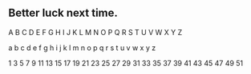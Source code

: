 ## Better luck next time.

A B C D E  F  G   H   I  J   K  L   M   N  O  P  Q  R   S  T   U  V   W   X  Y  Z

a b c d e f   g   h   i  j   k  l   m   n  o  p  q  r   s  t   u  v   w   x  y  z

1 3 5 7 9 11 13   15  17 19 21  23 25  27 29  31 33 35  37 39 41  43 45  47  49 51